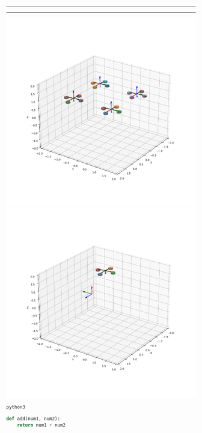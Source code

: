 <!-- Heading -->
<!-- # Heading 1 -->
<!-- ## Heading 2 -->
<!-- ### Heading 3 -->
<!-- #### Heading 4 -->
<!-- ##### Heading 5 -->
<!-- ###### Heading 6 -->

<!-- Italics -->
<!-- *This text* is italic -->

<!-- _This text_ is italic -->

<!-- **This text** is italic -->

<!-- __This text__ is italic -->

<!-- Strikethrough -->
<!-- ~~This text~~ is strikethrough -->

<!-- Horizontal Rule -->

---
___

<!-- Blockquote -->
<!-- > This is a quote -->

<!-- Links -->
<!-- [My email](khaled.hassan1994@gmail.com) -->

<!-- [My email](khaled.hassan1994@gmail.com -->
<!-- "Khaled's email") -->

<!-- UL -->
<!-- * Item 1  -->
<!-- * Item 2 -->
<!-- * Item 3    -->
<!--     * Nested Item 1 -->
<!--     * Nested Item 2 -->

<!-- OL -->
<!-- 1. Item 1 -->
<!-- 1. Item 2 -->
<!-- 1. Item 3 -->

<!-- Inline Code Block -->

<!-- Images -->
![Markdown Logo](Videos/UpsideDownTeam.gif)
![Markdown Logo](Videos/CircularTraj.gif)


<!-- Github Markdown -->

<!-- Code Blocks -->
```bash
python3 
```
```python
def add(num1, num2):
    return num1 + num2
```
<!-- Tables -->

<!-- | Name   | Email       | -->
<!-- | ------ | ----------- | -->
<!-- | Khaled | k@gmail.com | -->

<!-- Task Lists -->

<!-- * [x] Task 1  -->
<!-- * [x] Task 2 -->
<!-- * [ ] Task 3 -->

